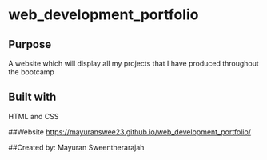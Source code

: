 # web_development_portfolio

## Purpose
A website which will display all my projects that I have produced throughout the bootcamp

## Built with
HTML and CSS

##Website
https://mayuranswee23.github.io/web_development_portfolio/

##Created by:
Mayuran Sweentherarajah
